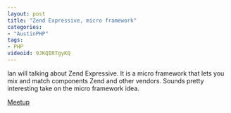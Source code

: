 ```yaml
---
layout: post
title: "Zend Expressive, micro framework"
categories:
- "AustinPHP"
tags:
- PHP
videoid: 9JKQIRTgyKQ
---
```


Ian will talking about Zend Expressive. It is a micro framework that lets you mix and match components Zend and other vendors. Sounds pretty interesting take on the micro framework idea.

[Meetup](https://www.meetup.com/austinphp/events/232847952/)
